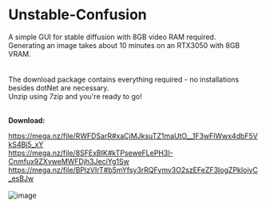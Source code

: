 # Unstable-Confusion
A simple GUI for stable diffusion with 8GB video RAM required.<br>
Generating an image takes about 10 minutes on an RTX3050 with 8GB VRAM.<br><br>
<br>
The download package contains everything required - no installations besides dotNet are necessary.<br>
Unzip using 7zip and you're ready to go!<br><br>

<b>Download:</b><br>

https://mega.nz/file/RWFDSarR#xaCjMJksuTZ1maUtO__1F3wFlWwx4dbF5VkS4Bj5_xY <br>
https://mega.nz/file/8SFExBIK#kTPseweFLePH3I-Cnmfux9ZXvweMWFDjh3JeciYg1Sw <br>
https://mega.nz/file/BPlzVIrT#b5mYfsy3rRQFymv3O2szEFeZF3IogZPkIoivC_esBJw <br>
 <br>
![image](https://user-images.githubusercontent.com/18600621/188054496-4c2d927b-dfb5-4d1f-99ed-b39719a23958.png)

